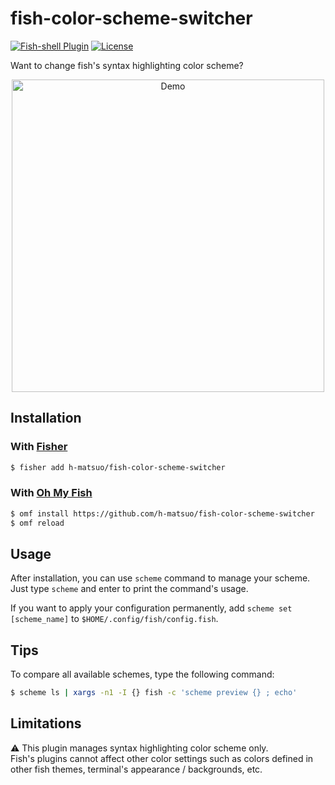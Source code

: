 # fish-color-scheme-switcher

[![Fish-shell Plugin](https://badgen.net/badge/fish-shell/plugin?icon=terminal)](https://fishshell.com/)
[![License](https://badgen.net/github/license/h-matsuo/fish-color-scheme-switcher)](https://github.com/h-matsuo/fish-color-scheme-switcher/blob/master/LICENSE)

Want to change fish's syntax highlighting color scheme?  


<div align=center>
  <img width=500 src=https://user-images.githubusercontent.com/19528041/57193163-6e106080-6f73-11e9-9319-a687327f6c63.gif alt="Demo">
</div>

## Installation

### With [Fisher](https://github.com/jorgebucaran/fisher)

```sh
$ fisher add h-matsuo/fish-color-scheme-switcher
```

### With [Oh My Fish](https://github.com/oh-my-fish/oh-my-fish)

```sh 
$ omf install https://github.com/h-matsuo/fish-color-scheme-switcher
$ omf reload
```

## Usage

After installation, you can use `scheme` command to manage your scheme.  
Just type `scheme` and enter to print the command's usage.

If you want to apply your configuration permanently, add `scheme set [scheme_name]` to `$HOME/.config/fish/config.fish`.


## Tips

To compare all available schemes, type the following command:

```sh
$ scheme ls | xargs -n1 -I {} fish -c 'scheme preview {} ; echo'
```

## Limitations

:warning: This plugin manages syntax highlighting color scheme only.  
Fish's plugins cannot affect other color settings such as colors defined in other fish themes, terminal's appearance / backgrounds, etc.
